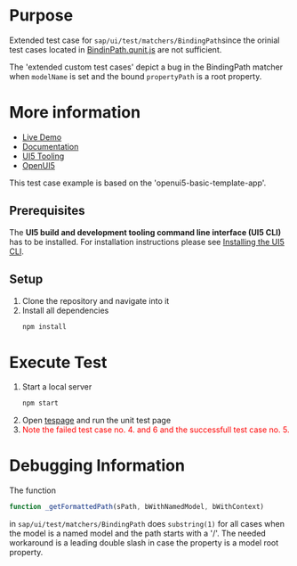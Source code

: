 
# Purpose
Extended test case for `sap/ui/test/matchers/BindingPath`since the orinial test cases located in [BindinPath.qunit.js](https://github.com/SAP/openui5/blob/master/src/sap.ui.core/test/sap/ui/core/qunit/opa/matchers/BindingPath.qunit.js)
are not sufficient.

The 'extended custom test cases' depict a bug in the BindingPath matcher when `modelName` is set and the bound `propertyPath` is a root property.

# More information
* [Live Demo](https://sap.github.io/openui5-basic-template-app)
* [Documentation](https://openui5.hana.ondemand.com/#/topic/7a4d93c0b0bb439b9d889ffc5b02eac9)
* [UI5 Tooling](https://github.com/SAP/ui5-tooling)
* [OpenUI5](https://github.com/SAP/openui5)

This test case example is based on the 'openui5-basic-template-app'.

## Prerequisites
The **UI5 build and development tooling command line interface (UI5 CLI)** has to be installed.
For installation instructions please see [Installing the UI5 CLI](https://github.com/SAP/ui5-tooling#installing-the-ui5-cli).

## Setup
1. Clone the repository and navigate into it
1. Install all dependencies
    ```sh
    npm install
    ```

# Execute Test
1. Start a local server
    ```sh
    npm start
    ```
1. Open [tespage](http://localhost:8080/test.html) and run the unit test page
1. <span style="color:red">Note the failed test case no. 4. and 6 and the successfull test case no. 5.</span>

# Debugging Information
The function
``` javascript
function _getFormattedPath(sPath, bWithNamedModel, bWithContext)
```
 in `sap/ui/test/matchers/BindingPath` does `substring(1)` for all cases when the model is a named model and the path starts with a '/'. The needed workaround is a leading double slash in case the property is a model root property.
